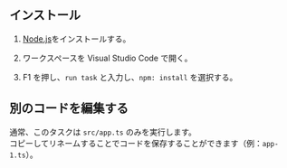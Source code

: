 ## インストール

1. [Node.js](https://nodejs.org/ja/)をインストールする。

2. ワークスペースを Visual Studio Code で開く。

3. F1 を押し、`run task` と入力し、`npm: install` を選択する。


## 別のコードを編集する

通常、このタスクは `src/app.ts` のみを実行します。  
コピーしてリネームすることでコードを保存することができます（例：`app-1.ts`）。

